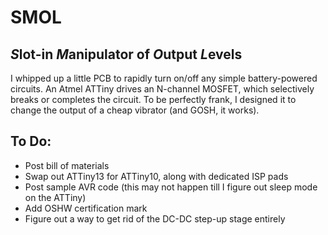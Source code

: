# SMOL
## *S*lot-in *M*anipulator of *O*utput *L*evels

I whipped up a little PCB to rapidly turn on/off any simple battery-powered circuits. An Atmel ATTiny drives an N-channel MOSFET, which selectively breaks or completes the circuit. To be perfectly frank, I designed it to change the output of a cheap vibrator (and GOSH, it works).

## To Do:
- Post bill of materials
- Swap out ATTiny13 for ATTiny10, along with dedicated ISP pads
- Post sample AVR code (this may not happen till I figure out sleep mode on the ATTiny)
- Add OSHW certification mark
- Figure out a way to get rid of the DC-DC step-up stage entirely
